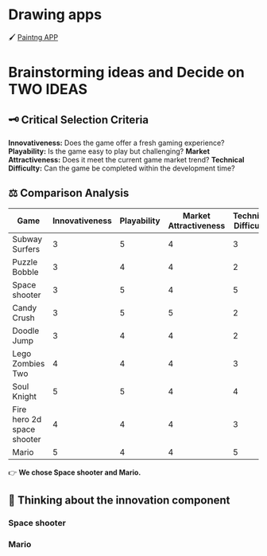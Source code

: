 # Drawing apps
🖌 [Paintng APP](https://editor.p5js.org/ut125/full/jm8rUqeXu)





# Brainstorming ideas and Decide on TWO IDEAS
## 🗝 Critical Selection Criteria
**Innovativeness:** Does the game offer a fresh gaming experience?
**Playability:** Is the game easy to play but challenging?
**Market Attractiveness:** Does it meet the current game market trend?
**Technical Difficulty:** Can the game be completed within the development time?

## ⚖ Comparison Analysis
|Game|Innovativeness|Playability|Market Attractiveness|Technical Difficulty|**average score**|
|---|---|---|---|---|---|
|Subway Surfers|3|5|4|3|3.75
|Puzzle Bobble|3|4|4|2|3.25
|Space shooter|3|5|4|5|4.25
|Candy Crush|3|5|5|2|3.75
|Doodle Jump|3|4|4|2|3.25
|Lego Zombies Two|4|4|4|3|3.75
|Soul Knight|5|5|4|4|4.5
|Fire hero 2d space shooter|4|4|4|3|3.75
|Mario|5|4|4|5|4.5

👉 **We chose Space shooter and Mario.**

## 🤔 Thinking about the innovation component
### Space shooter 

### Mario 

